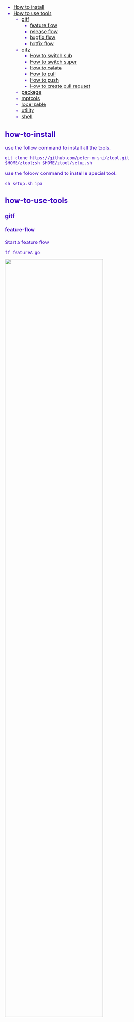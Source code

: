 
<font color="#450cc4" size = "3px">	

- [How to install](how-to-install)
- [How to use tools](##how-to-use-tools)
	- [gitf](###gitf)
		- [feature flow](####feature-flow)
		- [release flow](####release-flow)
		- [bugfix flow](####bugfix-flow)
		- [hotfix flow](####hotfix-flow)
	- [gitz](###gitz)
		- [How to switch sub](how-to-switch-sub)
		- [How to switch super](how-to-switch-super)
		- [How to delete](how-to-delete)
		- [How to pull](how-to-pull)
		- [How to push](how-to-push)
		- [How to create pull request](how-to-create-pull-request)
	- [package](package)
	- [mptools](mptools)
	- [localizable](localizable)
	- [utility](utility)
	- [shell](shell)

## how-to-install

use the follow command to install all the tools.

	git clone https://github.com/peter-m-shi/ztool.git $HOME/ztool;sh $HOME/ztool/setup.sh

use the foloow command to install a special tool.

	sh setup.sh ipa
	
## how-to-use-tools



### gitf ###


#### feature-flow ####

Start a feature flow

	ff featureA go
 
<img src="gitz/res/ff-go.gif" width="80%" height="80%" />

Create a feature branch merge pull request

	ff featureA pr

<img src="gitz/res/ff-pr.gif" width="80%" height="80%" />

Finish a feature flow

	ff featureA ok

<img src="gitz/res/ff-ok.gif" width="80%" height="80%" />

#### release-flow ####

Start a release flow

	fr 5.0.0 go

<img src="gitz/res/fr-go.gif" width="80%" height="80%" />

Create a release branch merge pull request

	fr 5.0.0 pr

<img src="gitz/res/fr-pr.gif" width="80%" height="80%" />

Finish a release flow

	fr 5.0.0 ok

<img src="gitz/res/fr-ok.gif" width="80%" height="80%" />

#### bugfix-flow ####

Start a bugfix flow

	fb JIRA-4902 go

Create a bugfix branch merge pull request

	fb JIRA-4902 pr
	
Finish a bugfix flow

	fb JIRA-4902 ok

#### hotfix-flow ####

Start a hotfix flow

	fh adCrash go

Create a hotfix branch merge pull request

	fh adCrash pr
	
Finish a hotfix flow

	fh adCrash ok
	
### gitz ###

#### how-to-switch-sub
Create a sub personal branch:

	zb

<img src="gitz/res/zb.gif" width="80%" height="80%" />
<img src="gitz/res/zb2.gif" width="80%" height="80%" />

#### how-to-switch-super###
Switch back to super branch:

	zp

<img src="gitz/res/zp.gif" width="80%" height="80%" />

#### how-to-delete###
Delete both local and remote branch:
	
	zd feature-newTest

<img src="gitz/res/zd.gif" width="80%" height="80%" />

#### how-to-pull###
Pull update from remote

	zl

#### how-to-push###
Push update to remote

	zh

<img src="gitz/res/zh.gif" width="80%" height="80%" />

#### how-to-create-pull-request###
Create a pull request to stash server

	zr

<img src="gitz/res/zr.gif" width="80%" height="80%" />

### package

Change xcode project configuration by gien config file

	pkg -env dev.cfg
	
Build xcode project

	pkg -build

Build xcode project by Debug or Release

	pkg -build Debug
	
Clean xcode project

	pkg -clean
	
Make ipa file

	pkg -make

Batch make ipa file

	pkg -bat

Env configuration
	
	[Use ':' to define Action && Object]
	|							Action							|		Object			  |
	|			Key 		  |flag|			Value 			|subObj|		Obj 	  |
	GCC_PREPROCESSOR_DEFINITIONS++DEBUG=1 INHOUCE_LOC=0 OTHER=1:Widget<-Project.xcodeproj

	Action flag:
	[>>]
	Use 'key>>value' Set key-value in Action: 
	CFBundleIdentifier>>com.company.product

	[++]
	Use 'key++value' add key-value in Action:
	GCC_PREPROCESSOR_DEFINITIONS++A=1 B=3 C=3

	[Object]
	Use 'subObj<-Obj' define target of project:
	Widget<-Project.xcodeproj

	[Object Support Type]
	.plist
	.entitlements
	.xcodeproj
	.file(only format)

Make configuration

1、Defined by action
	
filed|description|remark
:---------------|:---------------	|:---------------
Build Mode| argument used in 'pkg -b [debug/release]'
Build Time| the time when build/make | %Y%m%d%H%M%S

2、Defined in Info.plist

filed|description|remark
:---------------|:---------------	|:---------------
Product Name|Bundle name|String type, etc. "Product"
Product Version|Bundle versions string, short|String type, etc. "6.2.0"
Build Version|Bundle version | Interger type, etc. 620

3、Custom filed defined in Info.plist
	
filed|description|remark
:---------------|:---------------	|:---------------
Product Stage|APP_STAGE|String type, etc. "stage 1"
Git Version|APP_GIT_REVISION
Channel|APP_CHANNEL|String type, etc. "91"
Environment|APP_ENV|Interger type,0-DevEnv 1-TestEnv 2-GreyEnv 3-ReleaseEnv
Custom|APP_CUSTOM|String type, etc. "custom filed"

4、Fields prioprity in ipa name:
	
	{Product Name}\_{Product Version}\_{Build Mode}\_{Product Stage}\_{Build Time}\_{Channel}\_{Environment}\_{Custom}\_{Build Version}\_{Git Version}

5、Enable build version auto increase 

	set CFBundleVersionAutoIncrease=1 in Info.plist

	
### mptools

List all the provisionprofile file

	mplist
	
Remove all the provisionprofile file

	mpclean
	
Install provisionprofile file

	mpinstall xxx.provisionprofile
	
Install provisionprofile folder

	mpinstall ./Download/Profiles/

# localizable

Use locinit to init configrure in  localizable folder
	
	locinit

Use loc2s to convert xls to strings file
	
	loc2s

Use loc2x to convert strings file to xls
	
	loc2x
	
Use lochelp to show help info
	
	lochelp
	
# utility

Quik start project by Xcode

	xx
	
Quik start project by AppCode

	aa
	
Quik start project by Android Studio

	ss
	
### shell

change shell to zsh

	sh setup.sh shell
   
